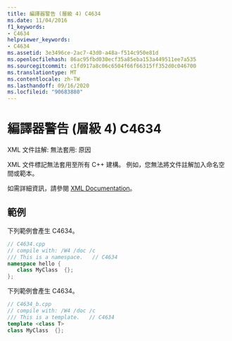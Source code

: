 ```yaml
---
title: 編譯器警告 (層級 4) C4634
ms.date: 11/04/2016
f1_keywords:
- C4634
helpviewer_keywords:
- C4634
ms.assetid: 3e3496ce-2ac7-43d0-a48a-f514c950e81d
ms.openlocfilehash: 86ac95fbd030ecf35a85eba153a449511ee7a535
ms.sourcegitcommit: c1fd917a8c06c6504f66f66315ff352d0c046700
ms.translationtype: MT
ms.contentlocale: zh-TW
ms.lasthandoff: 09/16/2020
ms.locfileid: "90683880"
---
```

# <a name="compiler-warning-level-4-c4634"></a>編譯器警告 (層級 4) C4634

XML 文件註解: 無法套用: 原因

XML 文件標記無法套用至所有 C++ 建構。  例如，您無法將文件註解加入命名空間或範本。

如需詳細資訊，請參閱 [XML Documentation](../../build/reference/xml-documentation-visual-cpp.md)。

## <a name="examples"></a>範例

下列範例會產生 C4634。

```cpp
// C4634.cpp
// compile with: /W4 /doc /c
/// This is a namespace.   // C4634
namespace hello {
   class MyClass  {};
};
```

下列範例會產生 C4634。

```cpp
// C4634_b.cpp
// compile with: /W4 /doc /c
/// This is a template.   // C4634
template <class T>
class MyClass  {};
```
